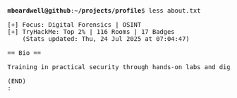 <pre>

<strong>mbeardwell@github</strong>:<strong>~/projects/profile</strong>$ less about.txt

[+] Focus: Digital Forensics | OSINT
[+] TryHackMe: Top 2% | 116 Rooms | 17 Badges
    (Stats updated: Thu, 24 Jul 2025 at 07:04:47)

== Bio ==

Training in practical security through hands-on labs and digital investigations.

(END)
:
</pre>
